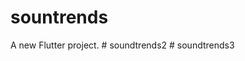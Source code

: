 # sountrends

A new Flutter project.
#   s o u n d t r e n d s 2  
 #   s o u n d t r e n d s 3  
 